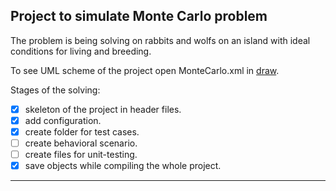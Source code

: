 Project to simulate Monte Carlo problem
---
The problem is being solving on rabbits and wolfs on an island with ideal conditions for living and breeding.

To see UML scheme of the project open MonteCarlo.xml in [draw](https://www.draw.io).

Stages of the solving:
- [x] skeleton of the project in header files.
- [x] add configuration.
- [x] create folder for test cases.
- [ ] create behavioral scenario.
- [ ] create files for unit-testing.
- [x] save objects while compiling the whole project.
---
